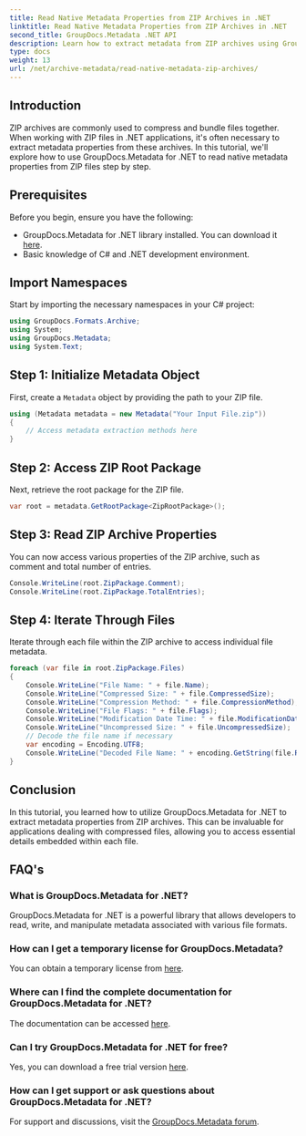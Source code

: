 ```yaml
---
title: Read Native Metadata Properties from ZIP Archives in .NET
linktitle: Read Native Metadata Properties from ZIP Archives in .NET
second_title: GroupDocs.Metadata .NET API
description: Learn how to extract metadata from ZIP archives using GroupDocs.Metadata for .NET. Explore step-by-step instructions for reading native properties.
type: docs
weight: 13
url: /net/archive-metadata/read-native-metadata-zip-archives/
---
```

## Introduction
ZIP archives are commonly used to compress and bundle files together. When working with ZIP files in .NET applications, it's often necessary to extract metadata properties from these archives. In this tutorial, we'll explore how to use GroupDocs.Metadata for .NET to read native metadata properties from ZIP files step by step.
## Prerequisites
Before you begin, ensure you have the following:
- GroupDocs.Metadata for .NET library installed. You can download it [here](https://releases.groupdocs.com/metadata/net/).
- Basic knowledge of C# and .NET development environment.

## Import Namespaces
Start by importing the necessary namespaces in your C# project:
```csharp
using GroupDocs.Formats.Archive;
using System;
using GroupDocs.Metadata;
using System.Text;
```
## Step 1: Initialize Metadata Object
First, create a `Metadata` object by providing the path to your ZIP file.
```csharp
using (Metadata metadata = new Metadata("Your Input File.zip"))
{
    // Access metadata extraction methods here
}
```
## Step 2: Access ZIP Root Package
Next, retrieve the root package for the ZIP file.
```csharp
var root = metadata.GetRootPackage<ZipRootPackage>();
```
## Step 3: Read ZIP Archive Properties
You can now access various properties of the ZIP archive, such as comment and total number of entries.
```csharp
Console.WriteLine(root.ZipPackage.Comment);
Console.WriteLine(root.ZipPackage.TotalEntries);
```
## Step 4: Iterate Through Files
Iterate through each file within the ZIP archive to access individual file metadata.
```csharp
foreach (var file in root.ZipPackage.Files)
{
    Console.WriteLine("File Name: " + file.Name);
    Console.WriteLine("Compressed Size: " + file.CompressedSize);
    Console.WriteLine("Compression Method: " + file.CompressionMethod);
    Console.WriteLine("File Flags: " + file.Flags);
    Console.WriteLine("Modification Date Time: " + file.ModificationDateTime);
    Console.WriteLine("Uncompressed Size: " + file.UncompressedSize);
    // Decode the file name if necessary
    var encoding = Encoding.UTF8;
    Console.WriteLine("Decoded File Name: " + encoding.GetString(file.RawName));
}
```

## Conclusion
In this tutorial, you learned how to utilize GroupDocs.Metadata for .NET to extract metadata properties from ZIP archives. This can be invaluable for applications dealing with compressed files, allowing you to access essential details embedded within each file.

## FAQ's
### What is GroupDocs.Metadata for .NET?
GroupDocs.Metadata for .NET is a powerful library that allows developers to read, write, and manipulate metadata associated with various file formats.
### How can I get a temporary license for GroupDocs.Metadata?
You can obtain a temporary license from [here](https://purchase.groupdocs.com/temporary-license/).
### Where can I find the complete documentation for GroupDocs.Metadata for .NET?
The documentation can be accessed [here](https://reference.groupdocs.com/metadata/net/).
### Can I try GroupDocs.Metadata for .NET for free?
Yes, you can download a free trial version [here](https://releases.groupdocs.com/).
### How can I get support or ask questions about GroupDocs.Metadata for .NET?
For support and discussions, visit the [GroupDocs.Metadata forum](https://forum.groupdocs.com/c/metadata/14).
